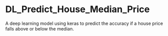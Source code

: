 # DL_Predict_House_Median_Price
A deep learning model using keras to predict the accuracy if a house price falls above or below the median.
